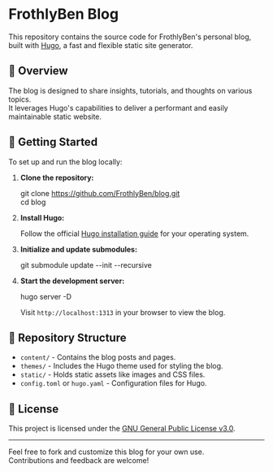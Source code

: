 # FrothlyBen Blog

This repository contains the source code for FrothlyBen's personal blog, built with [Hugo](https://gohugo.io/), a fast and flexible static site generator.

## 📝 Overview

The blog is designed to share insights, tutorials, and thoughts on various topics.  
It leverages Hugo's capabilities to deliver a performant and easily maintainable static website.

## 🚀 Getting Started

To set up and run the blog locally:

1. **Clone the repository:**

   git clone https://github.com/FrothlyBen/blog.git  
   cd blog

2. **Install Hugo:**

   Follow the official [Hugo installation guide](https://gohugo.io/getting-started/installing/) for your operating system.

3. **Initialize and update submodules:**

   git submodule update --init --recursive

4. **Start the development server:**

   hugo server -D

   Visit `http://localhost:1313` in your browser to view the blog.

## 📁 Repository Structure

- `content/` - Contains the blog posts and pages.
- `themes/` - Includes the Hugo theme used for styling the blog.
- `static/` - Holds static assets like images and CSS files.
- `config.toml` or `hugo.yaml` - Configuration files for Hugo.

## 📄 License

This project is licensed under the [GNU General Public License v3.0](LICENSE).

---

Feel free to fork and customize this blog for your own use.  
Contributions and feedback are welcome!
